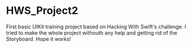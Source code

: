 # HWS_Project2
First basic UIKit training project based on Hacking With Swift's challenge.
I tried to make the whole project withouth any help and getting rid of the Storyboard. Hope it works!
